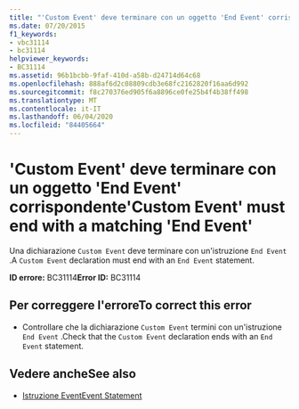```yaml
---
title: "'Custom Event' deve terminare con un oggetto 'End Event' corrispondente"
ms.date: 07/20/2015
f1_keywords:
- vbc31114
- bc31114
helpviewer_keywords:
- BC31114
ms.assetid: 96b1bcbb-9faf-410d-a58b-d24714d64c68
ms.openlocfilehash: 888af6d2c08809cdb3e68fc2162820f16aa6d992
ms.sourcegitcommit: f8c270376ed905f6a8896ce0fe25b4f4b38ff498
ms.translationtype: MT
ms.contentlocale: it-IT
ms.lasthandoff: 06/04/2020
ms.locfileid: "84405664"
---
```

# <a name="custom-event-must-end-with-a-matching-end-event"></a><span data-ttu-id="7bfc0-102">'Custom Event' deve terminare con un oggetto 'End Event' corrispondente</span><span class="sxs-lookup"><span data-stu-id="7bfc0-102">'Custom Event' must end with a matching 'End Event'</span></span>
<span data-ttu-id="7bfc0-103">Una dichiarazione `Custom Event` deve terminare con un'istruzione `End Event` .</span><span class="sxs-lookup"><span data-stu-id="7bfc0-103">A `Custom Event` declaration must end with an `End Event` statement.</span></span>  
  
 <span data-ttu-id="7bfc0-104">**ID errore:** BC31114</span><span class="sxs-lookup"><span data-stu-id="7bfc0-104">**Error ID:** BC31114</span></span>  
  
## <a name="to-correct-this-error"></a><span data-ttu-id="7bfc0-105">Per correggere l'errore</span><span class="sxs-lookup"><span data-stu-id="7bfc0-105">To correct this error</span></span>  
  
- <span data-ttu-id="7bfc0-106">Controllare che la dichiarazione `Custom Event` termini con un'istruzione `End Event` .</span><span class="sxs-lookup"><span data-stu-id="7bfc0-106">Check that the `Custom Event` declaration ends with an `End Event` statement.</span></span>  
  
## <a name="see-also"></a><span data-ttu-id="7bfc0-107">Vedere anche</span><span class="sxs-lookup"><span data-stu-id="7bfc0-107">See also</span></span>

- [<span data-ttu-id="7bfc0-108">Istruzione Event</span><span class="sxs-lookup"><span data-stu-id="7bfc0-108">Event Statement</span></span>](../language-reference/statements/event-statement.md)

